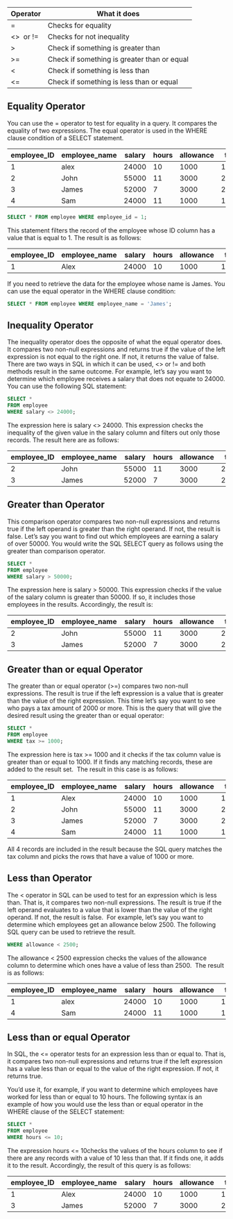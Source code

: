 
|**Operator**|**What it does**|
|---|---|
|=|Checks for equality|
|<>  or !=|Checks for not inequality|
|>|Check if something is greater than|
|>=|Check if something is greater than or equal|
|<|Check if something is less than|
|<=|Check if something is less than or equal|

## Equality Operator

You can use the = operator to test for equality in a query. It compares the equality of two expressions. The equal operator is used in the WHERE clause condition of a SELECT statement.

|**employee_ID**|**employee_name**|**salary**|**hours**|**allowance**|**tax**|
|---|---|---|---|---|---|
|1|alex|24000|10|1000|1000|
|2|John|55000|11|3000|2000|
|3|James|52000|7|3000|2000|
|4|Sam|24000|11|1000|1000|
```sql
SELECT * FROM employee WHERE employee_id = 1;
```
This statement filters the record of the employee whose ID column has a value that is equal to 1. The result is as follows:

|**employee_ID**|**employee_name**|**salary**|**hours**|**allowance**|**tax**|
|---|---|---|---|---|---|
|1|Alex|24000|10|1000|1000|

If you need to retrieve the data for the employee whose name is James. You can use the equal operator in the WHERE clause condition:
```sql
SELECT * FROM employee WHERE employee_name = 'James';
```

## Inequality Operator

The inequality operator does the opposite of what the equal operator does. It compares two non-null expressions and returns true if the value of the left expression is not equal to the right one. If not, it returns the value of false.
There are two ways in SQL in which it can be used, <> or != and both methods result in the same outcome.
For example, let’s say you want to determine which employee receives a salary that does not equate to 24000. You can use the following SQL statement:
```sql
SELECT *
FROM employee
WHERE salary <> 24000;
```
The expression here is salary <> 24000. This expression checks the inequality of the given value in the salary column and filters out only those records. The result here are as follows:

|**employee_ID**|**employee_name**|**salary**|**hours**|**allowance**|**tax**|
|---|---|---|---|---|---|
|2|John|55000|11|3000|2000|
|3|James|52000|7|3000|2000|
## Greater than Operator

This comparison operator compares two non-null expressions and returns true if the left operand is greater than the right operand. If not, the result is false. Let’s say you want to find out which employees are earning a salary of over 50000. You would write the SQL SELECT query as follows using the greater than comparison operator.
```sql
SELECT *
FROM employee
WHERE salary > 50000;
```
The expression here is salary > 50000. This expression checks if the value of the salary column is greater than 50000. If so, it includes those employees in the results.
Accordingly, the result is:

|**employee_ID**|**employee_name**|**salary**|**hours**|**allowance**|**tax**|
|---|---|---|---|---|---|
|2|John|55000|11|3000|2000|
|3|James|52000|7|3000|2000|
## Greater than or equal Operator

The greater than or equal operator (>=) compares two non-null expressions. The result is true if the left expression is a value that is greater than the value of the right expression. This time let’s say you want to see who pays a tax amount of 2000 or more. This is the query that will give the desired result using the greater than or equal operator:
```sql
SELECT *
FROM employee
WHERE tax >= 1000;
```
The expression here is tax >= 1000 and it checks if the tax column value is greater than or equal to 1000. If it finds any matching records, these are added to the result set. 
The result in this case is as follows:

|**employee_ID**|**employee_name**|**salary**|**hours**|**allowance**|**tax**|
|---|---|---|---|---|---|
|1|Alex|24000|10|1000|1000|
|2|John|55000|11|3000|2000|
|3|James|52000|7|3000|2000|
|4|Sam|24000|11|1000|1000|

All 4 records are included in the result because the SQL query matches the tax column and picks the rows that have a value of 1000 or more.

## Less than Operator

The < operator in SQL can be used to test for an expression which is less than. That is, it compares two non-null expressions. The result is true if the left operand evaluates to a value that is lower than the value of the right operand. If not, the result is false. 
For example, let’s say you want to determine which employees get an allowance below 2500.
The following SQL query can be used to retrieve the result.
```sql
WHERE allowance < 2500;
```
The allowance < 2500 expression checks the values of the allowance column to determine which ones have a value of less than 2500. 
The result is as follows:

|**employee_ID**|**employee_name**|**salary**|**hours**|**allowance**|**tax**|
|---|---|---|---|---|---|
|1|alex|24000|10|1000|1000|
|4|Sam|24000|11|1000|1000|
## Less than or equal Operator

In SQL, the <= operator tests for an expression less than or equal to. That is, it compares two non-null expressions and returns true if the left expression has a value less than or equal to the value of the right expression. If not, it returns true. 

You’d use it, for example, if you want to determine which employees have worked for less than or equal to 10 hours. The following syntax is an example of how you would use the less than or equal operator in the WHERE clause of the SELECT statement:
```sql
SELECT *
FROM employee
WHERE hours <= 10;
```
The expression hours <= 10checks the values of the hours column to see if there are any records with a value of 10 less than that. If it finds one, it adds it to the result.
Accordingly, the result of this query is as follows:

|**employee_ID**|**employee_name**|**salary**|**hours**|**allowance**|**tax**|
|---|---|---|---|---|---|
|1|Alex|24000|10|1000|1000|
|3|James|52000|7|3000|2000|